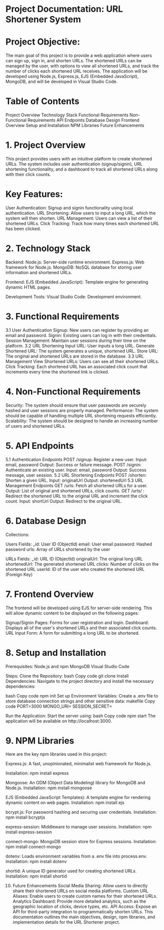 # Project Documentation: URL Shortener System
# Project Objective:
The main goal of this project is to provide a web application where users can sign up, sign in, and shorten URLs. The shortened URLs can be managed by the user, with options to view all shortened URLs, and track the number of clicks each shortened URL receives. The application will be developed using Node.js, Express.js, EJS (Embedded JavaScript), MongoDB, and will be developed in Visual Studio Code.

# Table of Contents
Project Overview
Technology Stack
Functional Requirements
Non-Functional Requirements
API Endpoints
Database Design
Frontend Overview
Setup and Installation
NPM Libraries
Future Enhancements
# 1. Project Overview
This project provides users with an intuitive platform to create shortened URLs. The system includes user authentication (signup/signin), URL shortening functionality, and a dashboard to track all shortened URLs along with their click counts.

# Key Features:
User Authentication: Signup and signin functionality using local authentication.
URL Shortening: Allow users to input a long URL, which the system will then shorten.
URL Management: Users can view a list of their shortened URLs.
Click Tracking: Track how many times each shortened URL has been clicked.

# 2. Technology Stack
Backend:
Node.js: Server-side runtime environment.
Express.js: Web framework for Node.js.
MongoDB: NoSQL database for storing user information and shortened URLs.

Frontend:
EJS (Embedded JavaScript): Template engine for generating dynamic HTML pages.

Development Tools:
Visual Studio Code: Development environment.

# 3. Functional Requirements
3.1 User Authentication
Signup: New users can register by providing an email and password.
Signin: Existing users can log in with their credentials.
Session Management: Maintain user sessions during their time on the platform.
3.2 URL Shortening
Input URL: User inputs a long URL.
Generate Shortened URL: The system generates a unique, shortened URL.
Store URL: The original and shortened URLs are stored in the database.
3.3 URL Management
View Shortened URLs: Users can see all their shortened URLs.
Click Tracking: Each shortened URL has an associated click count that increments every time the shortened link is clicked.

# 4. Non-Functional Requirements
Security: The system should ensure that user passwords are securely hashed and user sessions are properly managed.
Performance: The system should be capable of handling multiple URL shortening requests efficiently.
Scalability: The system should be designed to handle an increasing number of users and shortened URLs.

# 5. API Endpoints
5.1 Authentication Endpoints
POST /signup: Register a new user.
Input: email, password
Output: Success or failure message.
POST /signin: Authenticate an existing user.
Input: email, password
Output: Success message, user session.
5.2 URL Shortening Endpoints
POST /shorten: Shorten a given URL.
Input: originalUrl
Output: shortenedUrl
5.3 URL Management Endpoints
GET /urls: Fetch all shortened URLs for a user.
Output: List of original and shortened URLs, click counts.
GET /urls/
: Redirect the shortened URL to the original URL and increment the click count.
Input: shortUrl
Output: Redirect to the original URL.

# 6. Database Design
Collections:

Users
Fields:
_id: User ID (ObjectId)
email: User email
password: Hashed password
urls: Array of URLs shortened by the user

URLs
Fields:
_id: URL ID (ObjectId)
originalUrl: The original long URL
shortenedUrl: The generated shortened URL
clicks: Number of clicks on the shortened URL
userId: ID of the user who created the shortened URL (Foreign Key)

# 7. Frontend Overview
The frontend will be developed using EJS for server-side rendering. This will allow dynamic content to be displayed on the following pages:

Signup/Signin Pages: Forms for user registration and login.
Dashboard: Displays all of the user's shortened URLs and their associated click counts.
URL Input Form: A form for submitting a long URL to be shortened.

# 8. Setup and Installation
Prerequisites:
Node.js and npm
MongoDB
Visual Studio Code

Steps:
Clone the Repository:
bash
Copy code
git clone <repository-url>
Install Dependencies: Navigate to the project directory and install the necessary dependencies:

bash
Copy code
npm init
Set up Environment Variables: Create a .env file to store database connection strings and other sensitive data:
makefile
Copy code
PORT=3000
MONGO_URI=<your-mongodb-connection-string>
SESSION_SECRET=<your-session-secret>

Run the Application: Start the server using:
bash
Copy code
npm start
The application will be available on http://localhost:3000.

# 9. NPM Libraries
Here are the key npm libraries used in this project:

Express.js: A fast, unopinionated, minimalist web framework for Node.js.

Installation: npm install express

Mongoose: An ODM (Object Data Modeling) library for MongoDB and Node.js.
Installation: npm install mongoose

EJS (Embedded JavaScript Templates): A template engine for rendering dynamic content on web pages.
Installation: npm install ejs

bcrypt.js: For password hashing and securing user credentials.
Installation: npm install bcryptjs

express-session: Middleware to manage user sessions.
Installation: npm install express-session

connect-mongo: MongoDB session store for Express sessions.
Installation: npm install connect-mongo

dotenv: Loads environment variables from a .env file into process.env.
Installation: npm install dotenv

shortid: A unique ID generator used for creating shortened URLs.
Installation: npm install shortid

10. Future Enhancements
Social Media Sharing: Allow users to directly share their shortened URLs on social media platforms.
Custom URL Aliases: Enable users to create custom names for their shortened URLs.
Analytics Dashboard: Provide more detailed analytics, such as the geographic location of clicks, device types, etc.
API Access: Expose an API for third-party integration to programmatically shorten URLs.
This documentation outlines the main objectives, design, npm libraries, and implementation details for the URL Shortener project.